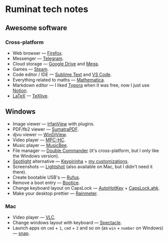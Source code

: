 # Ruminat tech notes

## Awesome software

### Cross-platform

- Web browser — [Firefox](https://www.mozilla.org/firefox).
- Messenger — [Telegram](https://desktop.telegram.org).
- Cloud storage — [Google Drive](https://drive.google.com) and [Mega](https://mega.io).
- Games — [Steam](https://store.steampowered.com).
- Code editor / IDE — [Sublime Text](https://www.sublimetext.com) and [VS Code](https://code.visualstudio.com).
- Everything related to maths — [Mathematica](https://www.wolfram.com/mathematica).
- Markdown editor — I liked [Typora](https://typora.io/) when it was free, now I just use [Notion](https://www.notion.so).
- [LaTeX](https://www.google.com/search?q=what+is+LaTeX) — [TeXlive](https://www.tug.org/texlive).

## Windows

- Image viewer — [IrfanView](https://www.irfanview.com) with plugins.
- PDF/fb2 viewer — [SumatraPDF](https://www.sumatrapdfreader.org).
- djvu viewer — [WinDjView](https://windjview.sourceforge.io).
- Video player — [MPC-HC](https://mpc-hc.org).
- Music player — [MusicBee](https://www.getmusicbee.com).
- File manager — [Double Commander](https://doublecmd.sourceforge.io) (it's cross-platform, but I only like the Windows version).
- [Spotlight](https://www.google.com/search?q=Mac%27s+Spotlight) alternative — [Keypirinha](https://keypirinha.com) + [my customizations](./software/Keypirinha.md).
- Screenshots — [Lightshot](https://app.prntscr.com) (also available on Mac, but I didn't need it there).
- Create bootable USB's — [Rufus](https://rufus.ie).
- Remove a boot entry — [Bootice](https://www.softportal.com/en/bootice/windows/software).
- Change keyboard layout on CapsLock — [AutoHotKey](https://www.autohotkey.com) + [CapsLock.ahk](./software/AutoHotKey.md).
- Make your desktop prettier — [Rainmeter](https://www.rainmeter.net).

### Mac

- Video player — [VLC](https://www.videolan.org/vlc/download-macosx.ast.html).
- Change windows layout with keyboard — [Spectacle](https://github.com/eczarny/spectacle).
- Launch apps on `cmd` + `1`, `cmd` + `2` and so on (as `win` + `number` on Windows) — [snap](https://apps.apple.com/ru/app/snap/id418073146?mt=12).
